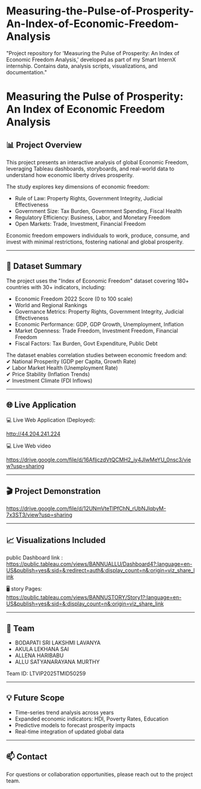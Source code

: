 # Measuring-the-Pulse-of-Prosperity-An-Index-of-Economic-Freedom-Analysis
"Project repository for 'Measuring the Pulse of Prosperity: An Index of Economic Freedom Analysis,' developed as part of my Smart InternX internship. Contains data, analysis scripts, visualizations, and documentation."
# Measuring the Pulse of Prosperity: An Index of Economic Freedom Analysis

## 📊 Project Overview  
This project presents an interactive analysis of global Economic Freedom, leveraging Tableau dashboards, storyboards, and real-world data to understand how economic liberty drives prosperity.

The study explores key dimensions of economic freedom:
- Rule of Law: Property Rights, Government Integrity, Judicial Effectiveness  
- Government Size: Tax Burden, Government Spending, Fiscal Health  
- Regulatory Efficiency: Business, Labor, and Monetary Freedom  
- Open Markets: Trade, Investment, Financial Freedom  

Economic freedom empowers individuals to work, produce, consume, and invest with minimal restrictions, fostering national and global prosperity.

---

## 📂 Dataset Summary  
The project uses the "Index of Economic Freedom" dataset covering 180+ countries with 30+ indicators, including:

- Economic Freedom 2022 Score (0 to 100 scale)
- World and Regional Rankings  
- Governance Metrics: Property Rights, Government Integrity, Judicial Effectiveness  
- Economic Performance: GDP, GDP Growth, Unemployment, Inflation  
- Market Openness: Trade Freedom, Investment Freedom, Financial Freedom  
- Fiscal Factors: Tax Burden, Govt Expenditure, Public Debt  

The dataset enables correlation studies between economic freedom and:  
✔ National Prosperity (GDP per Capita, Growth Rate)  
✔ Labor Market Health (Unemployment Rate)  
✔ Price Stability (Inflation Trends)  
✔ Investment Climate (FDI Inflows)  

---

## 🌐 Live Application  

💻 Live Web Application (Deployed):

http://44.204.241.224

💻 Live Web video

https://drive.google.com/file/d/16AfljczdVtQCMH2_iy4JIwMeYU_0nsc3/view?usp=sharing

---

## 🎬 Project Demonstration  
https://drive.google.com/file/d/12UNmVteTlPfChN_rUbNJlqbyM-7x3ST3/view?usp=sharing

---

## 📈 Visualizations Included  
public Dashboard link : https://public.tableau.com/views/BANNUALLU/Dashboard4?:language=en-US&publish=yes&:sid=&:redirect=auth&:display_count=n&:origin=viz_share_link

🖥️ story Pages: https://public.tableau.com/views/BANNUSTORY/Story1?:language=en-US&publish=yes&:sid=&:display_count=n&:origin=viz_share_link

---


## 👥 Team  
- BODAPATI SRI LAKSHMI LAVANYA  
- AKULA LEKHANA SAI  
- ALLENA HARIBABU  
- ALLU SATYANARAYANA MURTHY  

Team ID: LTVIP2025TMID50259  

---

## 💡 Future Scope  
- Time-series trend analysis across years  
- Expanded economic indicators: HDI, Poverty Rates, Education  
- Predictive models to forecast prosperity impacts  
- Real-time integration of updated global data  

---

## 📫 Contact  
For questions or collaboration opportunities, please reach out to the project team.
